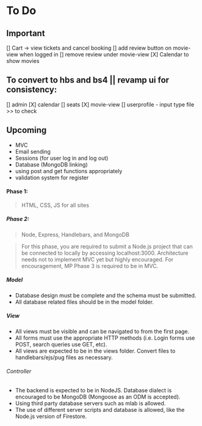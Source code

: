 # To Do
## Important

[] Cart -> view tickets and cancel booking
[] add review button on movie-view when logged in
[] remove review under movie-view
[X] Calendar to show movies

## To convert to hbs and bs4 || revamp ui for consistency:

[] admin
[X] calendar
[] seats
[X] movie-view
[] userprofile - input type file >> to check

## Upcoming
- MVC
- Email sending
- Sessions (for user log in and log out)
- Database (MongoDB linking)
- using post and get functions appropriately
- validation system for register


#### Phase 1:
> HTML, CSS, JS for all sites

##### Phase 2:
> Node, Express, Handlebars, and MongoDB

>For this phase, you are required to submit a Node.js project that can be connected to locally by accessing localhost:3000. Architecture needs not to implement MVC yet but highly encouraged. For encouragement, MP Phase 3 is required to be in MVC.

##### Model
- Database design must be complete and the schema must be submitted.
- All database related files should be in the model folder.

##### View
- All views must be visible and can be navigated to from the first page.
- All forms must use the appropriate HTTP methods (i.e. Login forms use POST, search queries use GET, etc).
- All views are expected to be in the views folder. Convert files to handlebars/ejs/pug files as necessary.

###### Controller
- The backend is expected to be in NodeJS. Database dialect is encouraged to be MongoDB (Mongoose as an ODM is accepted). 
- Using third party database servers such as mlab is allowed. 
- The use of different server scripts and database is allowed, like the Node.js version of Firestore.